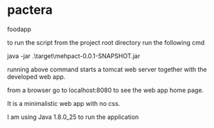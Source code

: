 # pactera
foodapp

to run the script from the project root directory run the following cmd

java -jar .\target\mehpact-0.0.1-SNAPSHOT.jar

running above command starts a tomcat web server together with the developed web app. 

from a browser go to localhost:8080 to see the web app home page.

It is a minimalistic web app with no css.

I am using Java 1.8.0_25 to run the application
